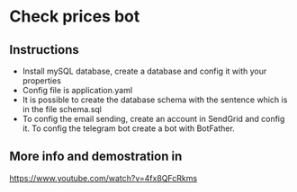 # Check prices bot

## Instructions
* Install mySQL database, create a database and config it with your properties
* Config file is application.yaml
* It is possible to create the database schema with the sentence which is in the file schema.sql
* To config the email sending, create an account in SendGrid and config it. To config the telegram bot create a bot with BotFather.

## More info and demostration in 
https://www.youtube.com/watch?v=4fx8QFcRkms
 
